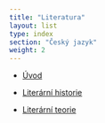 ```yaml
---
title: "Literatura"
layout: list
type: index
section: "Český jazyk"
weight: 2
---
```

<div id="menu">
    <section id="menu-section">

- [Úvod](/notes/school/czech/literature/introduction-to-literature)
- [Literární historie](/notes/school/czech/literature/literary-history/)
- [Literární teorie](/notes/school/czech/literature/literary-theory/)
    
    </section>
</div>